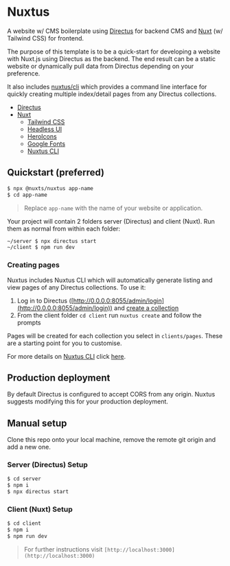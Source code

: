 # Nuxtus

A website w/ CMS boilerplate using [Directus](https://directus.io) for backend CMS and [Nuxt](https://nuxtjs.org) (w/ Tailwind CSS) for frontend.

The purpose of this template is to be a quick-start for developing a website with Nuxt.js using Directus as the backend. The end result can be a static website or dynamically pull data from Directus depending on your preference.

It also includes [nuxtus/cli]("https://github.com/nuxtus/cli") which provides a command line interface for quickly creating multiple index/detail pages from any Directus collections.

- [Directus](https://directus.io)
- [Nuxt](https://nuxtjs.org)
  - [Tailwind CSS](https://tailwindcss.nuxtjs.org/)
  - [Headless UI](https://headlessui.dev/)
  - [HeroIcons](https://heroicons.com/)
  - [Google Fonts](https://github.com/nuxt-community/google-fonts-module)
  - [Nuxtus CLI](https://github.com/nuxtus/cli)

## Quickstart (preferred)

```bash
$ npx @nuxts/nuxtus app-name
$ cd app-name
```

> Replace `app-name` with the name of your website or application.

Your project will contain 2 folders server (Directus) and client (Nuxt). Run them as normal from within each folder:

```bash
~/server $ npx directus start
~/client $ npm run dev
```

### Creating pages

Nuxtus includes Nuxtus CLI which will automatically generate listing and view pages of any Directus collections. To use it:

1. Log in to Directus ([http://0.0.0.0:8055/admin/login](http://0.0.0.0:8055/admin/login)) and [create a collection](https://docs.directus.io/configuration/data-model/#creating-a-collection)
2. From the client folder `cd client` run `nuxtus create` and follow the prompts

Pages will be created for each collection you select in `clients/pages`. These are a starting point for you to customise.

For more details on [Nuxtus CLI](https://github.com/nuxtus/cli) click [here](https://github.com/nuxtus/cli).

## Production deployment

By default Directus is configured to accept CORS from any origin. Nuxtus suggests modifying this for your production deployment.

## Manual setup

Clone this repo onto your local machine, remove the remote git origin and add a new one.

### Server (Directus) Setup

```bash
$ cd server
$ npm i
$ npx directus start
```

### Client (Nuxt) Setup

```bash
$ cd client
$ npm i
$ npm run dev
```

> For further instructions visit `[http://localhost:3000](http://localhost:3000)`


